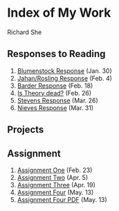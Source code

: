 # Index of My Work 

Richard She 

## Responses to Reading

1. [Blumenstock Response](https://rshe01.github.io/Workshop/Blumenstock) (Jan. 30)
2. [Jahan/Rosling Response](https://rshe01.github.io/Workshop/Rosling) (Feb. 4)
3. [Barder Response](https://rshe01.github.io/Workshop/Development_%26_Complexity) (Feb. 18)
4. [Is Theory dead?](https://rshe01.github.io/Workshop/Theory_is_dead) (Feb. 26)
5. [Stevens Response](https://rshe01.github.io/Workshop/Random_Forest) (Mar. 26)
6. [Nieves Response](https://rshe01.github.io/Workshop/Nieves) (Mar. 31)

## Projects

## Assignment 

1. [Assignment One](https://rshe01.github.io/Workshop/Assignment_One) (Feb. 23)
2. [Assignment Two](https://rshe01.github.io/Workshop/Assignment_Two) (Apr. 5)
3. [Assignment Three](https://rshe01.github.io/Workshop/Assignment_Three) (Apr. 19)
4. [Assignment Four](https://rshe01.github.io/Workshop/Assignment_Four) (May. 13)
5. [Assignment Four PDF](https://rshe01.github.io/Workshop/Assignment_4_-_Richard_She.pdf) (May. 13)


